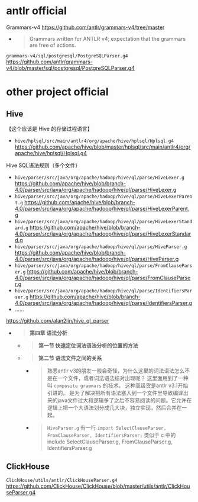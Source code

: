 
# antlr official

Grammars-v4 https://github.com/antlr/grammars-v4/tree/master
- > Grammars written for ANTLR v4; expectation that the grammars are free of actions.

`grammars-v4/sql/postgresql/PostgreSQLParser.g4` https://github.com/antlr/grammars-v4/blob/master/sql/postgresql/PostgreSQLParser.g4

# other project official

## Hive

【这个应该是 Hive 的存储过程语言】
- `hive/hplsql/src/main/antlr4/org/apache/hive/hplsql/Hplsql.g4` https://github.com/apache/hive/blob/master/hplsql/src/main/antlr4/org/apache/hive/hplsql/Hplsql.g4

Hive SQL语法规则（多个文件）
- `hive/parser/src/java/org/apache/hadoop/hive/ql/parse/HiveLexer.g` https://github.com/apache/hive/blob/branch-4.0/parser/src/java/org/apache/hadoop/hive/ql/parse/HiveLexer.g
- `hive/parser/src/java/org/apache/hadoop/hive/ql/parse/HiveLexerParent.g` https://github.com/apache/hive/blob/branch-4.0/parser/src/java/org/apache/hadoop/hive/ql/parse/HiveLexerParent.g
- `hive/parser/src/java/org/apache/hadoop/hive/ql/parse/HiveLexerStandard.g` https://github.com/apache/hive/blob/branch-4.0/parser/src/java/org/apache/hadoop/hive/ql/parse/HiveLexerStandard.g
- `hive/parser/src/java/org/apache/hadoop/hive/ql/parse/HiveParser.g` https://github.com/apache/hive/blob/branch-4.0/parser/src/java/org/apache/hadoop/hive/ql/parse/HiveParser.g
- `hive/parser/src/java/org/apache/hadoop/hive/ql/parse/FromClauseParser.g` https://github.com/apache/hive/blob/branch-4.0/parser/src/java/org/apache/hadoop/hive/ql/parse/FromClauseParser.g
- `hive/parser/src/java/org/apache/hadoop/hive/ql/parse/IdentifiersParser.g` https://github.com/apache/hive/blob/branch-4.0/parser/src/java/org/apache/hadoop/hive/ql/parse/IdentifiersParser.g
- ......

https://github.com/alan2lin/hive_ql_parser
- > **第四章 语法分析**
  * > **第一节 快速定位词法语法分析的位置的方法**
  * > **第二节 语法文件之间的关系**
    + > 熟悉antlr v3的朋友一般会奇怪，为什么这里的词法语法怎么不是在一个文件，或者词法语法结对出现呢？ 这里面用到了一种叫 `composite grammars` 的技术。 这种高级货是antlr v3.1开始引进的。 是为了解决把所有语法塞入到一个文件里导致编译出来的java文件过大和逻辑多了之后不容易阅读的问题。它允许在逻辑上把一个大语法划分成几大块，独立实现，然后合并在一起。
    + > `HiveParser.g` 有一行 `import SelectClauseParser, FromClauseParser, IdentifiersParser;` 类似于 c 中的 include SelectClauseParser.g, FromClauseParser.g, IdentifiersParser.g

## ClickHouse

`ClickHouse/utils/antlr/ClickHouseParser.g4` https://github.com/ClickHouse/ClickHouse/blob/master/utils/antlr/ClickHouseParser.g4
